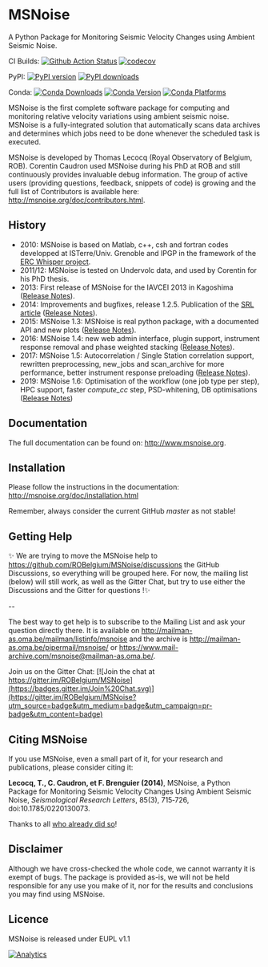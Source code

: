 MSNoise
=======
A Python Package for Monitoring Seismic Velocity Changes using Ambient Seismic Noise.

CI Builds: [![Github Action Status](https://github.com/ROBelgium/MSNoise/actions/workflows/test_full.yml/badge.svg)](https://github.com/ROBelgium/MSNoise/actions)
[![codecov](https://codecov.io/gh/ROBelgium/MSNoise/branch/master/graph/badge.svg)](https://codecov.io/gh/ROBelgium/MSNoise)

PyPI: [![PyPI version](https://badge.fury.io/py/msnoise.svg)](https://pypi.org/project/msnoise/) [![PyPI downloads](https://img.shields.io/pypi/dm/msnoise.svg)](https://pypi.org/project/msnoise/)

Conda: [![Conda Downloads](https://img.shields.io/conda/dn/conda-forge/msnoise.svg)](https://anaconda.org/conda-forge/msnoise) [![Conda Version](https://anaconda.org/conda-forge/msnoise/badges/version.svg)](https://anaconda.org/conda-forge/msnoise) [![Conda Platforms](https://img.shields.io/conda/pn/conda-forge/msnoise.svg)](https://anaconda.org/conda-forge/msnoise)

MSNoise is the first complete software package for computing and monitoring relative velocity variations using ambient seismic noise. 
MSNoise is a fully-integrated solution that automatically scans data archives and determines which jobs need to be done whenever the scheduled task is executed. 

MSNoise is developed by Thomas Lecocq (Royal Observatory of Belgium, ROB). Corentin Caudron used MSNoise during his PhD at ROB and still continuously provides invaluable debug information.
The group of active users (providing questions, feedback, snippets of code) is growing and the full list of Contributors is available here: http://msnoise.org/doc/contributors.html. 


History
-------

* 2010: MSNoise is based on Matlab, c++, csh and fortran codes developped at ISTerre/Univ. Grenoble and IPGP in the framework of the [ERC Whisper project](https://whisper.obs.ujf-grenoble.fr/).
* 2011/12: MSNoise is tested on Undervolc data, and used by Corentin for his PhD thesis.
* 2013: First release of MSNoise for the IAVCEI 2013 in Kagoshima ([Release Notes](http://msnoise.org/doc/releasenotes/msnoise-1.0.html)).
* 2014: Improvements and bugfixes, release 1.2.5. Publication of the [SRL article](http://srl.geoscienceworld.org/content/85/3/715.full) ([Release Notes](http://msnoise.org/doc/releasenotes/msnoise-1.2.5.html)).
* 2015: MSNoise 1.3: MSNoise is real python package, with a documented API and new plots ([Release Notes](http://msnoise.org/doc/releasenotes/msnoise-1.3.html)).
* 2016: MSNoise 1.4: new web admin interface, plugin support, instrument response removal and phase weighted stacking ([Release Notes](http://msnoise.org/doc/releasenotes/msnoise-1.4.html)).
* 2017: MSNoise 1.5: Autocorrelation / Single Station correlation support, rewritten preprocessing, new_jobs and scan_archive for more performance, better instrument response preloading ([Release Notes](http://msnoise.org/doc/releasenotes/msnoise-1.5.html)).
* 2019: MSNoise 1.6: Optimisation of the workflow (one job type per step), HPC support, faster *compute_cc* step, PSD-whitening, DB optimisations ([Release Notes](http://msnoise.org/doc/releasenotes/msnoise-1.6.html))

Documentation
-------------
The full documentation can be found on: http://www.msnoise.org.


Installation
------------

Please follow the instructions in the documentation: http://msnoise.org/doc/installation.html

Remember, always consider the current GitHub *master* as not stable!


Getting Help
------------

✨ We are trying to move the MSNoise help to https://github.com/ROBelgium/MSNoise/discussions the GitHub Discussions, so everything will be grouped here. For now, the mailing list (below) will still work, as well as the Gitter Chat, but try to use either the Discussions and the Gitter for questions !✨

--

The best way to get help is to subscribe to the Mailing List and ask your question directly there. It is available on 
http://mailman-as.oma.be/mailman/listinfo/msnoise and the archive is http://mailman-as.oma.be/pipermail/msnoise/ or https://www.mail-archive.com/msnoise@mailman-as.oma.be/.

Join us on the Gitter Chat: [![Join the chat at https://gitter.im/ROBelgium/MSNoise](https://badges.gitter.im/Join%20Chat.svg)](https://gitter.im/ROBelgium/MSNoise?utm_source=badge&utm_medium=badge&utm_campaign=pr-badge&utm_content=badge)

Citing MSNoise
--------------

If you use MSNoise, even a small part of it, for your research and publications, please consider citing it:

**Lecocq, T., C. Caudron, et F. Brenguier (2014)**, MSNoise, a Python Package
for Monitoring Seismic Velocity Changes Using Ambient Seismic Noise,
*Seismological Research Letters*, 85(3), 715‑726, doi:10.1785/0220130073.

Thanks to all [who already did so](https://scholar.google.com/scholar?oi=bibs&hl=en&cites=7742894338804325257)! 

Disclaimer
----------

Although we have cross-checked the whole code, we cannot warranty it is exempt of bugs. The package is provided as-is, we will not be held responsible for any use you make of it, nor for the results and conclusions you may find using MSNoise.



Licence
-------

MSNoise is released under EUPL v1.1

[![Analytics](https://ga-beacon.appspot.com/UA-55331253-1/MSNoise/readme)](https://github.com/ROBelgium/MSNoise)

